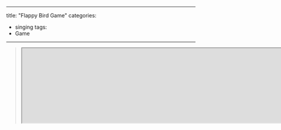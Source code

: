 ---
 title: "Flappy Bird Game"
 categories:
   - singing
 tags:
   - Game
 ---

 <blockquote class="twitter-tweet" data-lang="en"><iframe src="https://studio.code.org/projects/flappy/2L7UrI4QBRYhS_PSeQx6MsX8APvxwFRtf_0YaVGcxlw/embed" style="width:400%; height:200px;"></iframe></blockquote>
